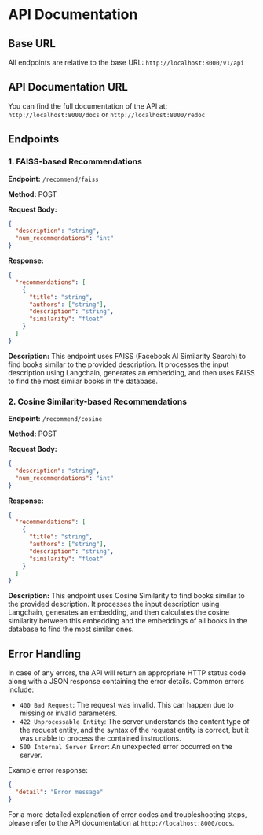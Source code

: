 # API Documentation

## Base URL

All endpoints are relative to the base URL: `http://localhost:8000/v1/api`

## API Documentation URL

You can find the full documentation of the API at: `http://localhost:8000/docs` or `http://localhost:8000/redoc`

## Endpoints

### 1. FAISS-based Recommendations

**Endpoint:** `/recommend/faiss`

**Method:** POST

**Request Body:**
```json
{
  "description": "string",
  "num_recommendations": "int"
}
```

**Response:**
```json
{
  "recommendations": [
    {
      "title": "string",
      "authors": ["string"],
      "description": "string",
      "similarity": "float"
    }
  ]
}
```

**Description:** This endpoint uses FAISS (Facebook AI Similarity Search) to find books similar to the provided description. It processes the input description using Langchain, generates an embedding, and then uses FAISS to find the most similar books in the database.

### 2. Cosine Similarity-based Recommendations

**Endpoint:** `/recommend/cosine`

**Method:** POST

**Request Body:**
```json
{
  "description": "string",
  "num_recommendations": "int"
}
```

**Response:**
```json
{
  "recommendations": [
    {
      "title": "string",
      "authors": ["string"],
      "description": "string",
      "similarity": "float"
    }
  ]
}
```

**Description:** This endpoint uses Cosine Similarity to find books similar to the provided description. It processes the input description using Langchain, generates an embedding, and then calculates the cosine similarity between this embedding and the embeddings of all books in the database to find the most similar ones.

## Error Handling

In case of any errors, the API will return an appropriate HTTP status code along with a JSON response containing the error details. Common errors include:

- `400 Bad Request`: The request was invalid. This can happen due to missing or invalid parameters.
- `422 Unprocessable Entity`: The server understands the content type of the request entity, and the syntax of the request entity is correct, but it was unable to process the contained instructions.
- `500 Internal Server Error`: An unexpected error occurred on the server.

Example error response:
```json
{
  "detail": "Error message"
}
```

For a more detailed explanation of error codes and troubleshooting steps, please refer to the API documentation at `http://localhost:8000/docs`.